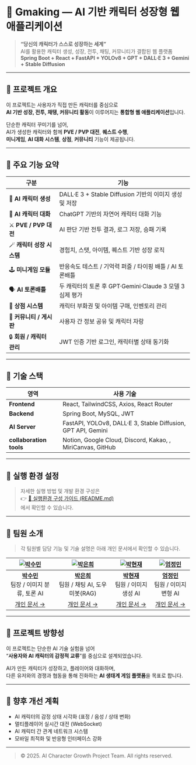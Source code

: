 # 🐾 Gmaking — AI 기반 캐릭터 성장형 웹 애플리케이션

> **“당신의 캐릭터가 스스로 성장하는 세계”**  
> AI를 활용한 캐릭터 생성, 성장, 전투, 채팅, 커뮤니티가 결합된 웹 플랫폼  
> **Spring Boot + React + FastAPI + YOLOv8 + GPT + DALL·E 3 + Gemini + Stable Diffusion**

---

## 🎯 프로젝트 개요

이 프로젝트는 사용자가 직접 만든 캐릭터를 중심으로  
**AI 기반 성장, 전투, 채탱, 커뮤니티 활동**이 이루어지는 **통합형 웹 애플리케이션**입니다.  

단순한 캐릭터 꾸미기를 넘어,  
AI가 생성한 캐릭터와 함께 **PVE / PVP 대전**, **퀘스트 수행**,  
**미니게임**, **AI 대화 시스템**, **상점**, **커뮤니티** 기능이 제공됩니다.

---

## 🧩 주요 기능 요약

| 구분 | 기능 |
|------|------|
| 🎨 **AI 캐릭터 생성** | DALL·E 3 + Stable Diffusion 기반의 이미지 생성 및 저장 |
| 🧠 **AI 캐릭터 대화** | ChatGPT 기반의 자연어 캐릭터 대화 기능 |
| ⚔️ **PVE / PVP 대전** | AI 판단 기반 전투 결과, 로그 저장, 승패 기록 |
| 🪄 **캐릭터 성장 시스템** | 경험치, 스탯, 아이템, 퀘스트 기반 성장 로직 |
| 🕹️ **미니게임 모듈** | 반응속도 테스트 / 기억력 퍼즐 / 타이핑 배틀 / AI 토론배틀 |
| 🗣️ **AI 토론배틀** | 두 캐릭터의 토론 후 GPT·Gemini·Claude 3 모델 3심제 평가 |
| 🛒 **상점 시스템** | 캐릭터 부화권 및 아이템 구매, 인벤토리 관리 |
| 💬 **커뮤니티 / 게시판** | 사용자 간 정보 공유 및 캐릭터 자랑 |
| 🔒 **회원 / 캐릭터 관리** | JWT 인증 기반 로그인, 캐릭터별 상태 동기화 |

---

## 🧱 기술 스택

| 영역 | 사용 기술 |
|------|------------|
| **Frontend** | React, TailwindCSS, Axios, React Router |
| **Backend** | Spring Boot, MySQL, JWT |
| **AI Server** | FastAPI, YOLOv8, DALL·E 3, Stable Diffusion, GPT API, Gemini |
| **collaboration tools** | Notion, Google Cloud, Discord, Kakao, , MiriCanvas, GitHub |

---

## 🚀 실행 환경 설정

> 자세한 실행 방법 및 개발 환경 구성은  
> 👉 [📄 실행환경 구성 가이드 (README.md)](./README/README.md)  
> 에서 확인할 수 있습니다.

---

## 👥 팀원 소개

> 각 팀원별 담당 기능 및 기술 설명은 아래 개인 문서에서 확인할 수 있습니다.

| [![박수민](https://github.com/psm0419.png?size=100)](https://github.com/psm0419) | [![박은희](https://github.com/dmsgml7476.png?size=100)](https://github.com/dmsgml7476) | [![박현재](https://github.com/pnow7.png?size=100)](https://github.com/pnow7) | [![엄정민](https://github.com/zcx1119son.png?size=100)](https://github.com/zcx1119son) |
|:--:|:--:|:--:|:--:|
| **[박수민](https://github.com/psm0419)**<br>팀장 / 이미지 분류, 토론 AI | **[박은희](https://github.com/dmsgml7476)**<br>팀원 / 채팅 AI, 도우미봇(RAG) | **[박현재](https://github.com/pnow7)**<br>팀원 / 이미지 생성 AI | **[엄정민](https://github.com/zcx1119son)**<br>팀원 / 이미지 변형 AI |
| [개인 문서 →](./README/psm/README.md) | [개인 문서 →](./README/peh/README.md) | [개인 문서 →](./README/phj/README.md) | [개인 문서 →](./README/ejm/README.md) |

---

## 🌈 프로젝트 방향성

이 프로젝트는 단순한 AI 기술 실험을 넘어  
“**사용자와 AI 캐릭터의 감정적 교류**”를 중심으로 설계되었습니다.  

AI가 만든 캐릭터가 성장하고, 플레이어와 대화하며,  
다른 유저와의 경쟁과 협동을 통해 진화하는 **AI 생태계 게임 플랫폼**을 목표로 합니다.

---

## 🧭 향후 개선 계획

- AI 캐릭터의 감정 상태 시각화 (표정 / 음성 / 상태 변화)
- 멀티플레이어 실시간 대전 (WebSocket)
- AI 캐릭터 간 관계 네트워크 시스템
- 모바일 최적화 및 반응형 인터페이스 강화

---

> © 2025. AI Character Growth Project Team. All rights reserved.
